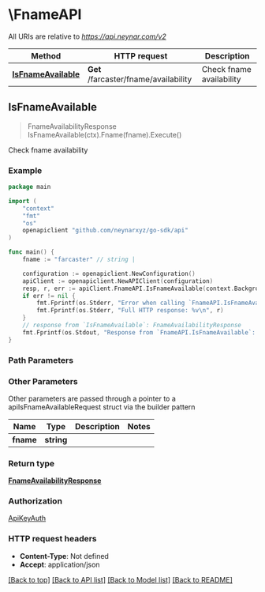 # \FnameAPI

All URIs are relative to *https://api.neynar.com/v2*

Method | HTTP request | Description
------------- | ------------- | -------------
[**IsFnameAvailable**](FnameAPI.md#IsFnameAvailable) | **Get** /farcaster/fname/availability | Check fname availability



## IsFnameAvailable

> FnameAvailabilityResponse IsFnameAvailable(ctx).Fname(fname).Execute()

Check fname availability



### Example

```go
package main

import (
	"context"
	"fmt"
	"os"
	openapiclient "github.com/neynarxyz/go-sdk/api"
)

func main() {
	fname := "farcaster" // string | 

	configuration := openapiclient.NewConfiguration()
	apiClient := openapiclient.NewAPIClient(configuration)
	resp, r, err := apiClient.FnameAPI.IsFnameAvailable(context.Background()).Fname(fname).Execute()
	if err != nil {
		fmt.Fprintf(os.Stderr, "Error when calling `FnameAPI.IsFnameAvailable``: %v\n", err)
		fmt.Fprintf(os.Stderr, "Full HTTP response: %v\n", r)
	}
	// response from `IsFnameAvailable`: FnameAvailabilityResponse
	fmt.Fprintf(os.Stdout, "Response from `FnameAPI.IsFnameAvailable`: %v\n", resp)
}
```

### Path Parameters



### Other Parameters

Other parameters are passed through a pointer to a apiIsFnameAvailableRequest struct via the builder pattern


Name | Type | Description  | Notes
------------- | ------------- | ------------- | -------------
 **fname** | **string** |  | 

### Return type

[**FnameAvailabilityResponse**](FnameAvailabilityResponse.md)

### Authorization

[ApiKeyAuth](../README.md#ApiKeyAuth)

### HTTP request headers

- **Content-Type**: Not defined
- **Accept**: application/json

[[Back to top]](#) [[Back to API list]](../README.md#documentation-for-api-endpoints)
[[Back to Model list]](../README.md#documentation-for-models)
[[Back to README]](../README.md)

